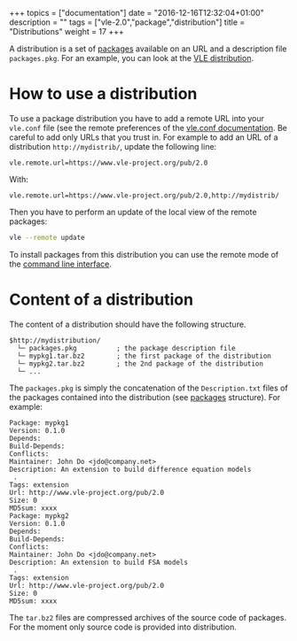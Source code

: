 +++
topics = ["documentation"]
date = "2016-12-16T12:32:04+01:00"
description = ""
tags = ["vle-2.0","package","distribution"]
title = "Distributions"
weight = 17
+++

A distribution is a set of [packages](../packages) available on an URL and a
description file `packages.pkg`. For an example, you can look at the [VLE
distribution](../../packages).

# How to use a distribution

To use a package distribution you have to add a remote URL into your `vle.conf`
file (see the remote preferences of the [vle.conf
documentation](../configuration-file). Be careful to add only URLs that you
trust in. For example to add an URL of a distribution `http://mydistrib/`,
update the following line:

```
vle.remote.url=https://www.vle-project.org/pub/2.0
```

With:

```
vle.remote.url=https://www.vle-project.org/pub/2.0,http://mydistrib/
```

Then you have to perform an update of the local view of the remote packages:

```bash
vle --remote update
```

To install packages from this distribution you can use the remote mode of the
[command line interface](../vle-cli).

# Content of a distribution

The content of a distribution should have the following structure.

```
$http://mydistribution/
  └─ packages.pkg          ; the package description file
  └─ mypkg1.tar.bz2        ; the first package of the distribution
  └─ mypkg2.tar.bz2        ; the 2nd package of the distribution
  └─ ...
```

The `packages.pkg` is simply the concatenation of the `Description.txt` files of
the packages contained into the distribution (see [packages](../packages)
structure). For example:

```
Package: mypkg1
Version: 0.1.0
Depends:
Build-Depends:
Conflicts:
Maintainer: John Do <jdo@company.net>
Description: An extension to build difference equation models
 .
Tags: extension
Url: http://www.vle-project.org/pub/2.0
Size: 0
MD5sum: xxxx
Package: mypkg2
Version: 0.1.0
Depends:
Build-Depends:
Conflicts:
Maintainer: John Do <jdo@company.net>
Description: An extension to build FSA models
 .
Tags: extension
Url: http://www.vle-project.org/pub/2.0
Size: 0
MD5sum: xxxx
```

The `tar.bz2` files are compressed archives of the source code of
packages. For the moment only source code is provided into distribution.

